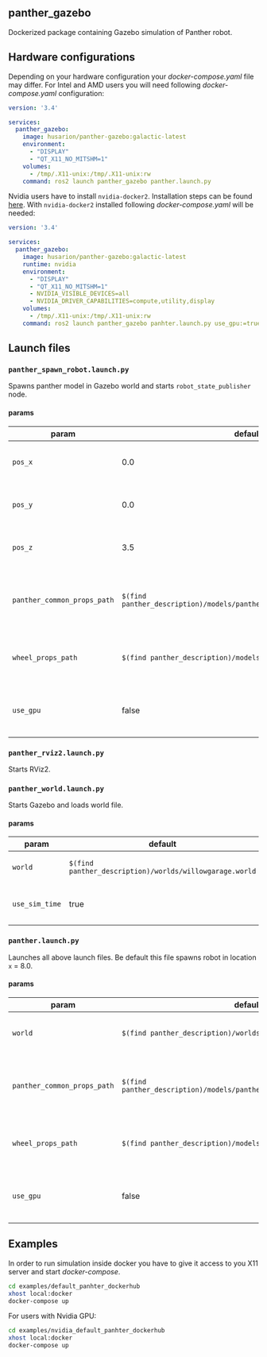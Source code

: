 ## panther_gazebo

Dockerized package containing Gazebo simulation of Panther robot.

## Hardware configurations

Depending on your hardware configuration your *docker-compose.yaml* file may differ. For Intel and AMD users you will need following *docker-compose.yaml* configuration:

``` yaml
version: '3.4'

services:
  panther_gazebo:
    image: husarion/panther-gazebo:galactic-latest
    environment:
      - "DISPLAY"
      - "QT_X11_NO_MITSHM=1"
    volumes:
      - /tmp/.X11-unix:/tmp/.X11-unix:rw
    command: ros2 launch panther_gazebo panther.launch.py
```

Nvidia users have to install `nvidia-docker2`. Installation steps can be found [here](https://docs.nvidia.com/datacenter/cloud-native/container-toolkit/install-guide.html). With `nvidia-docker2` installed following *docker-compose.yaml* will be needed:

``` yaml
version: '3.4'

services:
  panther_gazebo:
    image: husarion/panther-gazebo:galactic-latest
    runtime: nvidia
    environment:
      - "DISPLAY"
      - "QT_X11_NO_MITSHM=1"
      - NVIDIA_VISIBLE_DEVICES=all
      - NVIDIA_DRIVER_CAPABILITIES=compute,utility,display
    volumes:
      - /tmp/.X11-unix:/tmp/.X11-unix:rw
    command: ros2 launch panther_gazebo panhter.launch.py use_gpu:=true
```

## Launch files

### `panther_spawn_robot.launch.py`
Spawns panther model in Gazebo world and starts `robot_state_publisher` node.

#### params

| param | default | description |
| - | - | - |
| `pos_x` | 0.0 | "x" coordinate of a spawn point |
| `pos_y` | 0.0 | "y" coordinate of a spawn point|
| `pos_z` | 3.5 | "z" coordinate of a spawn point |
| `panther_common_props_path` | `$(find panther_description)/models/panther/config/panther_common.yaml` | path to file with panther common phisical parameters |
| `wheel_props_path` | `$(find panther_description)/models/panther/config/WH01.yaml` | path to file with panther wheel definition |
| `use_gpu` | false | enables GPU support in robot model |


### `panther_rviz2.launch.py`

Starts RViz2.

### `panther_world.launch.py`

Starts Gazebo and loads world file.

#### params

| param | default | description |
| - | - | - |
| `world` | `$(find panther_description)/worlds/willowgarage.world` | path to file with Gazebo world |
| `use_sim_time` | true | sets `use_sim_time` to given value |


### `panther.launch.py`

Launches all above launch files. Be default this file spawns robot in location `x` = 8.0.

#### params

| param | default | description |
| - | - | - |
| `world` | `$(find panther_description)/worlds/willowgarage.world` | path to file with Gazebo world |
| `panther_common_props_path` | `$(find panther_description)/models/panther/config/panther_common.yaml` | path to file with panther common phisical parameters |
| `wheel_props_path` | `$(find panther_description)/models/panther/config/WH01.yaml` | path to file with panther wheel definition |
| `use_gpu` | false | enables GPU support in robot model |


## Examples

In order to run simulation inside docker you have to give it access to you X11 server and start *docker-compose*.

``` bash
cd examples/default_panhter_dockerhub
xhost local:docker
docker-compose up
```

For users with Nvidia GPU:
``` bash
cd examples/nvidia_default_panhter_dockerhub
xhost local:docker
docker-compose up
```